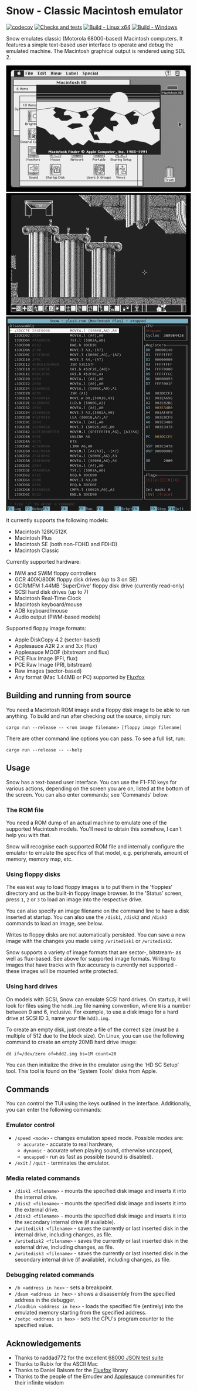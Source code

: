 # Snow - Classic Macintosh emulator

[![codecov](https://codecov.io/github/twvd/snow/graph/badge.svg?token=QRQ95QB915)](https://codecov.io/github/twvd/snow) [![Checks and tests](https://github.com/twvd/snow/actions/workflows/tests.yml/badge.svg)](https://github.com/twvd/snow/actions/workflows/tests.yml) [![Build - Linux x64](https://github.com/twvd/snow/actions/workflows/build_linux.yml/badge.svg)](https://github.com/twvd/snow/actions/workflows/build_linux.yml) [![Build - Windows](https://github.com/twvd/snow/actions/workflows/build_windows.yml/badge.svg)](https://github.com/twvd/snow/actions/workflows/build_windows.yml)

Snow emulates classic (Motorola 68000-based) Macintosh computers. It features a simple text-based user interface
to operate and debug the emulated machine. The Macintosh graphical output is rendered using SDL 2.

![System 7 Finder](docs/images/system7.png)
![Lemmings](docs/images/lemmings.png)
![TUI debugger](docs/images/debugger.png)

It currently supports the following models:
 * Macintosh 128K/512K
 * Macintosh Plus
 * Macintosh SE (both non-FDHD and FDHD)
 * Macintosh Classic

Currently supported hardware:
 * IWM and SWIM floppy controllers
 * GCR 400K/800K floppy disk drives (up to 3 on SE)
 * GCR/MFM 1.44MB 'SuperDrive' floppy disk drive (currently read-only)
 * SCSI hard disk drives (up to 7)
 * Macintosh Real-Time Clock
 * Macintosh keyboard/mouse
 * ADB keyboard/mouse
 * Audio output (PWM-based models)

Supported floppy image formats:
 * Apple DiskCopy 4.2 (sector-based)
 * Applesauce A2R 2.x and 3.x (flux)
 * Applesauce MOOF (bitstream and flux)
 * PCE Flux Image (PFI, flux)
 * PCE Raw Image (PRI, bitstream)
 * Raw images (sector-based)
 * Any format (Mac 1.44MB or PC) supported by [Fluxfox](https://github.com/dbalsom/fluxfox)

## Building and running from source

You need a Macintosh ROM image and a floppy disk image to be able to run anything.
To build and run after checking out the source, simply run:

```
cargo run --release -- <rom image filename> [floppy image filename]
```

There are other command line options you can pass. To see a full list, run:

```
cargo run --release -- --help
```

## Usage

Snow has a text-based user interface. You can use the F1-F10 keys for various actions, depending on the screen you are on,
listed at the bottom of the screen. You can also enter commands; see 'Commands' below.

### The ROM file

You need a ROM dump of an actual machine to emulate one of the supported Macintosh models. You'll need to obtain this somehow,
I can't help you with that.

Snow will recognise each supported ROM file and internally configure the emulator to emulate the specifics of that model, e.g.
peripherals, amount of memory, memory map, etc.

### Using floppy disks

The easiest way to load floppy images is to put them in the 'floppies' directory and us the built-in floppy image browser.
In the 'Status' screen, press `1`, `2` or `3` to load an image into the respective drive.

You can also specify an image filename on the command line to have a disk inserted at startup. You can also use the
`/disk1`, `/disk2` and `/disk3` commands to load an image, see below.

Writes to floppy disks are not automatically persisted. You can save a new image with the changes you made using `/writedisk1`
or `/writedisk2`.

Snow supports a variety of image formats that are sector-, bitstream- as well as flux-based.
See above for supported image formats. Writing to images that have tracks with flux accuracy is currently not supported -
these images will be mounted write protected.

### Using hard drives

On models with SCSI, Snow can emulate SCSI hard drives. On startup, it will look for files using the `hddN.img` file naming
convention, where `N` is a number between 0 and 6, inclusive. For example, to use a disk image for a hard drive at SCSI ID 3,
name your file `hdd3.img`.

To create an empty disk, just create a file of the correct size (must be a multiple of 512 due to the block size). On Linux, you
can use the following command to create an empty 20MB hard drive image:

`dd if=/dev/zero of=hdd2.img bs=1M count=20`

You can then initialize the drive in the emulator using the 'HD SC Setup' tool. This tool is found on the 'System Tools' disks
from Apple.

## Commands

You can control the TUI using the keys outlined in the interface.
Additionally, you can enter the following commands: 

### Emulator control
 * `/speed <mode>` - changes emulation speed mode. Possible modes are:
   * `accurate` - accurate to real hardware,
   * `dynamic` - accurate when playing sound, otherwise uncapped,
   * `uncapped` - run as fast as possible (sound is disabled).
 * `/exit` / `/quit` - terminates the emulator.

### Media related commands
 * `/disk1 <filename>` - mounts the specified disk image and inserts it into the internal drive.
 * `/disk2 <filename>` - mounts the specified disk image and inserts it into the external drive.
 * `/disk3 <filename>` - mounts the specified disk image and inserts it into the secondary internal drive (if available).
 * `/writedisk1 <filename>` - saves the currently or last inserted disk in the internal drive, including changes, as file.
 * `/writedisk2 <filename>` - saves the currently or last inserted disk in the external drive, including changes, as file.
 * `/writedisk3 <filename>` - saves the currently or last inserted disk in the secondary internal drive (if available), including changes, as file.

### Debugging related commands
 * `/b <address in hex>` - sets a breakpoint.
 * `/dasm <address in hex>` - shows a disassembly from the specified address in the debugger.
 * `/loadbin <address in hex>` - loads the specified file (entirely) into the emulated memory starting from the specified address.
 * `/setpc <address in hex>` - sets the CPU's program counter to the specified value.

## Acknowledgements
 * Thanks to raddad772 for the excellent [68000 JSON test suite](https://github.com/SingleStepTests/m68000)
 * Thanks to Rubix for the ASCII Mac
 * Thanks to Daniel Balsom for the [Fluxfox](https://github.com/dbalsom/fluxfox) library
 * Thanks to the people of the Emudev and [Applesauce](https://applesaucefdc.com/) communities for their infinite wisdom
